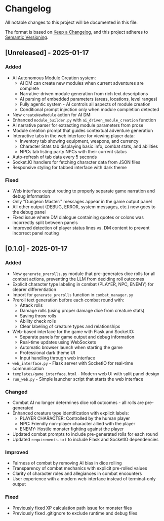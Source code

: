 # Changelog

All notable changes to this project will be documented in this file.

The format is based on [Keep a Changelog](https://keepachangelog.com/en/1.0.0/),
and this project adheres to [Semantic Versioning](https://semver.org/spec/v2.0.0.html).

## [Unreleased] - 2025-01-17

### Added
- AI Autonomous Module Creation system:
  - AI DM can create new modules when current adventures are complete
  - Narrative-driven module generation from rich text descriptions
  - AI parsing of embedded parameters (areas, locations, level ranges)
  - Fully agentic system - AI controls all aspects of module creation
  - Conditional prompt injection only when module completion detected
- New `createNewModule` action for AI DM
- Enhanced `module_builder.py` with `ai_driven_module_creation` function
- AI narrative parser for extracting module parameters from prose
- Module creation prompt that guides contextual adventure generation
- Interactive tabs in the web interface for viewing player data:
  - Inventory tab showing equipment, weapons, and currency
  - Character Stats tab displaying basic info, combat stats, and abilities
  - NPCs tab listing party NPCs with their current status
- Auto-refresh of tab data every 5 seconds
- Socket.IO handlers for fetching character data from JSON files
- Responsive styling for tabbed interface with dark theme

### Fixed
- Web interface output routing to properly separate game narration and debug information
- Only "Dungeon Master:" messages appear in the game output panel
- All other output (DEBUG, ERROR, system messages, etc.) now goes to the debug panel
- Fixed issue where DM dialogue containing quotes or colons was incorrectly split between panels
- Improved detection of player status lines vs. DM content to prevent incorrect panel routing

## [0.1.0] - 2025-01-17

### Added
- New `generate_prerolls.py` module that pre-generates dice rolls for all combat actions, preventing the LLM from deciding roll outcomes
- Explicit character type labeling in combat (PLAYER, NPC, ENEMY) for clearer differentiation
- Import for `generate_prerolls` function in `combat_manager.py`
- Preroll text generation before each combat round with:
  - Attack rolls
  - Damage rolls (using proper damage dice from creature stats)
  - Saving throw rolls
  - Ability check rolls
  - Clear labeling of creature types and relationships
- Web-based interface for the game with Flask and SocketIO:
  - Separate panels for game output and debug information
  - Real-time updates using WebSockets
  - Automatic browser launch when starting the game
  - Professional dark theme UI
  - Input handling through web interface
- `web_interface.py` - Flask server with SocketIO for real-time communication
- `templates/game_interface.html` - Modern web UI with split panel design
- `run_web.py` - Simple launcher script that starts the web interface

### Changed
- Combat AI no longer determines dice roll outcomes - all rolls are pre-generated
- Enhanced creature type identification with explicit labels:
  - PLAYER CHARACTER: Controlled by the human player
  - NPC: Friendly non-player character allied with the player
  - ENEMY: Hostile monster fighting against the player
- Updated combat prompts to include pre-generated rolls for each round
- Updated `requirements.txt` to include Flask and SocketIO dependencies

### Improved
- Fairness of combat by removing AI bias in dice rolling
- Transparency of combat mechanics with explicit pre-rolled values
- Clarity of character roles and allegiances in combat encounters
- User experience with a modern web interface instead of terminal-only output

### Fixed
- Previously fixed XP calculation path issue for monster files
- Previously fixed .gitignore to exclude runtime and debug files